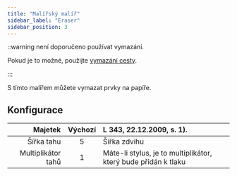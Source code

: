 ```yaml
---
title: "Malířský malíř"
sidebar_label: "Eraser"
sidebar_position: 3
---
```


::warning není doporučeno používat vymazání.

Pokud je to možné, použijte [vymazání cesty](path_eraser).

:::

S tímto malířem můžete vymazat prvky na papíře.

## Konfigurace

|            Majetek | Výchozí | L 343, 22.12.2009, s. 1).                                      |
| ------------------:|:-------:|:-------------------------------------------------------------- |
|         Šířka tahu |    5    | Šířka zdvihu                                                   |
| Multiplikátor tahů |    1    | Máte-li stylus, je to multiplikátor, který bude přidán k tlaku |
